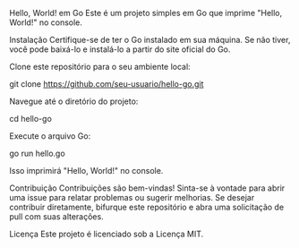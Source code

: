 Hello, World! em Go
Este é um projeto simples em Go que imprime "Hello, World!" no console.

Instalação
Certifique-se de ter o Go instalado em sua máquina. Se não tiver, você pode baixá-lo e instalá-lo a partir do site oficial do Go.

Clone este repositório para o seu ambiente local:


git clone https://github.com/seu-usuario/hello-go.git

Navegue até o diretório do projeto:

cd hello-go

Execute o arquivo Go:

go run hello.go

Isso imprimirá "Hello, World!" no console.

Contribuição
Contribuições são bem-vindas! Sinta-se à vontade para abrir uma issue para relatar problemas ou sugerir melhorias. Se desejar contribuir diretamente, bifurque este repositório e abra uma solicitação de pull com suas alterações.

Licença
Este projeto é licenciado sob a Licença MIT.

